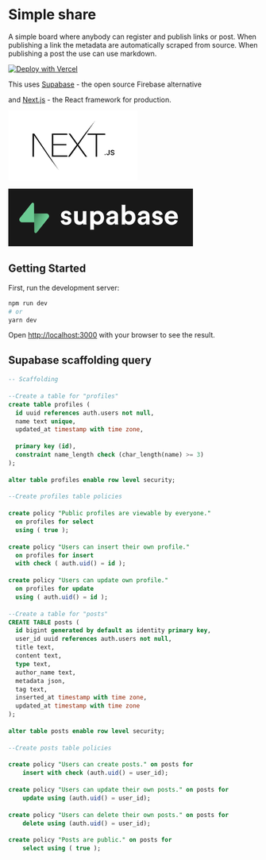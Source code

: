 # Simple share

A simple board where anybody can register and publish links or post.
When publishing a link the metadata are automatically scraped from source.
When publishing a post the use can use markdown.

[![Deploy with Vercel](https://vercel.com/button)](https://vercel.com/new/clone?repository-url=https%3A%2F%2Fgithub.com%2FAlessandroAnnini%2Fsimple-share&env=NEXT_PUBLIC_SUPABASE_URL,NEXT_PUBLIC_SUPABASE_ANON_KEY,NEXT_PUBLIC_WEBSITE_NAME,NEXT_PUBLIC_TAGS_PIPE_SEPARATED&envDescription=Supabase%20API%20is%20secured%20behind%20an%20API%20gateway%20which%20requires%20an%20API%20Key%20for%20every%20request.&envLink=https%3A%2F%2Fapp.supabase.io%2Fproject%2F%3Cyour-project-ID%3E%2Fsettings%2Fapi)

This uses [Supabase](https://supabase.com/) - the open source Firebase alternative

and [Next.js](https://nextjs.org/) - the React framework for production.

![Next.js](./next.png 'Next.js')

![Supabase](./supabase.png 'Supabase')

## Getting Started

First, run the development server:

```bash
npm run dev
# or
yarn dev
```

Open [http://localhost:3000](http://localhost:3000) with your browser to see the result.

## Supabase scaffolding query

```sql
-- Scaffolding

--Create a table for "profiles"
create table profiles (
  id uuid references auth.users not null,
  name text unique,
  updated_at timestamp with time zone,

  primary key (id),
  constraint name_length check (char_length(name) >= 3)
);

alter table profiles enable row level security;

--Create profiles table policies

create policy "Public profiles are viewable by everyone."
  on profiles for select
  using ( true );

create policy "Users can insert their own profile."
  on profiles for insert
  with check ( auth.uid() = id );

create policy "Users can update own profile."
  on profiles for update
  using ( auth.uid() = id );

--Create a table for "posts"
CREATE TABLE posts (
  id bigint generated by default as identity primary key,
  user_id uuid references auth.users not null,
  title text,
  content text,
  type text,
  author_name text,
  metadata json,
  tag text,
  inserted_at timestamp with time zone,
  updated_at timestamp with time zone
);

alter table posts enable row level security;

--Create posts table policies

create policy "Users can create posts." on posts for
    insert with check (auth.uid() = user_id);

create policy "Users can update their own posts." on posts for
    update using (auth.uid() = user_id);

create policy "Users can delete their own posts." on posts for
    delete using (auth.uid() = user_id);

create policy "Posts are public." on posts for
    select using ( true );
```
